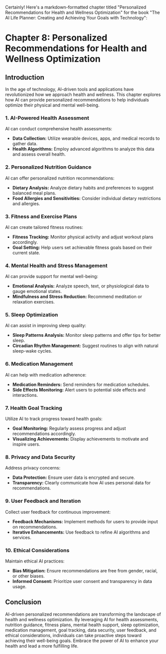 Certainly! Here's a markdown-formatted chapter titled "Personalized Recommendations for Health and Wellness Optimization" for the book "The AI Life Planner: Creating and Achieving Your Goals with Technology":

Chapter 8: Personalized Recommendations for Health and Wellness Optimization
============================================================================

Introduction
------------

In the age of technology, AI-driven tools and applications have revolutionized how we approach health and wellness. This chapter explores how AI can provide personalized recommendations to help individuals optimize their physical and mental well-being.

### **1. AI-Powered Health Assessment**

AI can conduct comprehensive health assessments:

* **Data Collection:** Utilize wearable devices, apps, and medical records to gather data.
* **Health Algorithms:** Employ advanced algorithms to analyze this data and assess overall health.

### **2. Personalized Nutrition Guidance**

AI can offer personalized nutrition recommendations:

* **Dietary Analysis:** Analyze dietary habits and preferences to suggest balanced meal plans.
* **Food Allergies and Sensitivities:** Consider individual dietary restrictions and allergies.

### **3. Fitness and Exercise Plans**

AI can create tailored fitness routines:

* **Fitness Tracking:** Monitor physical activity and adjust workout plans accordingly.
* **Goal Setting:** Help users set achievable fitness goals based on their current state.

### **4. Mental Health and Stress Management**

AI can provide support for mental well-being:

* **Emotional Analysis:** Analyze speech, text, or physiological data to gauge emotional states.
* **Mindfulness and Stress Reduction:** Recommend meditation or relaxation exercises.

### **5. Sleep Optimization**

AI can assist in improving sleep quality:

* **Sleep Patterns Analysis:** Monitor sleep patterns and offer tips for better sleep.
* **Circadian Rhythm Management:** Suggest routines to align with natural sleep-wake cycles.

### **6. Medication Management**

AI can help with medication adherence:

* **Medication Reminders:** Send reminders for medication schedules.
* **Side Effects Monitoring:** Alert users to potential side effects and interactions.

### **7. Health Goal Tracking**

Utilize AI to track progress toward health goals:

* **Goal Monitoring:** Regularly assess progress and adjust recommendations accordingly.
* **Visualizing Achievements:** Display achievements to motivate and inspire users.

### **8. Privacy and Data Security**

Address privacy concerns:

* **Data Protection:** Ensure user data is encrypted and secure.
* **Transparency:** Clearly communicate how AI uses personal data for recommendations.

### **9. User Feedback and Iteration**

Collect user feedback for continuous improvement:

* **Feedback Mechanisms:** Implement methods for users to provide input on recommendations.
* **Iterative Enhancements:** Use feedback to refine AI algorithms and services.

### **10. Ethical Considerations**

Maintain ethical AI practices:

* **Bias Mitigation:** Ensure recommendations are free from gender, racial, or other biases.
* **Informed Consent:** Prioritize user consent and transparency in data usage.

Conclusion
----------

AI-driven personalized recommendations are transforming the landscape of health and wellness optimization. By leveraging AI for health assessments, nutrition guidance, fitness plans, mental health support, sleep optimization, medication management, goal tracking, data security, user feedback, and ethical considerations, individuals can take proactive steps toward achieving their well-being goals. Embrace the power of AI to enhance your health and lead a more fulfilling life.
